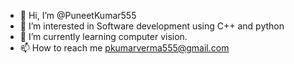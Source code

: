 - 👋 Hi, I’m @PuneetKumar555
- 👀 I’m interested in Software development using C++ and python
- 🌱 I’m currently learning computer vision.
- 📫 How to reach me pkumarverma555@gmail.com

<!---
PuneetKumar555/PuneetKumar555 is a ✨ special ✨ repository because its `README.md` (this file) appears on your GitHub profile.
You can click the Preview link to take a look at your changes.
--->
